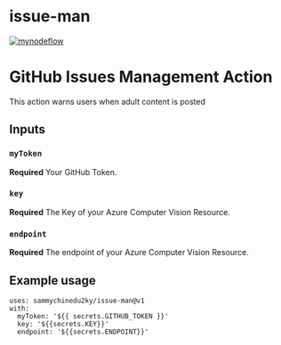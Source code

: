 
# issue-man

[![mynodeflow](https://github.com/sammychinedu2ky/meflow/actions/workflows/main.yml/badge.svg)](https://github.com/sammychinedu2ky/meflow/actions/workflows/main.yml)


# GitHub Issues Management Action

This action warns users when adult content is posted

## Inputs

### `myToken`

**Required** Your GitHub Token.

### `key`

**Required** The Key of your Azure Computer Vision Resource.

### `endpoint`

**Required** The endpoint of your Azure Computer Vision Resource.


## Example usage
```
uses: sammychinedu2ky/issue-man@v1
with:
  myToken: '${{ secrets.GITHUB_TOKEN }}'
  key: '${{secrets.KEY}}'
  endpoint: '${{secrets.ENDPOINT}}'
```